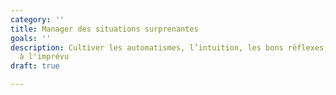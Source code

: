 ```yaml
---
category: ''
title: Manager des situations surprenantes  
goals: ''
description: Cultiver les automatismes, l’intuition, les bons réflexes, se préparer
  à l'imprévu
draft: true

---
```

